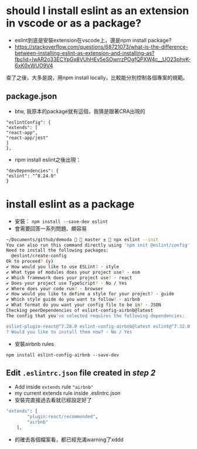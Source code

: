 # should I install eslint as an extension in vscode or as a package?

- eslint到底是安裝extension在vscode上，還是npm install package?
- https://stackoverflow.com/questions/68721073/what-is-the-difference-between-installing-eslint-as-extension-and-installing-as?fbclid=IwAR2o33ECYpGx8VUhHEv5eSOwrrzPOgfQPXW4c__UO23phvK-6xK0xWUO9V4

查了之後，大多是說，用npm install locally，比較能分別控制各個專案的規範。

## package.json
- btw, 我原本的package就有這個，我猜是跟著CRA出現的
```
"eslintConfig": {
"extends": [
"react-app",
"react-app/jest"
]
},
```
- npm install eslint之後出現：
```
"devDependencies": {
"eslint": "^8.24.0"
}
```

# install eslint as a package
- 安裝： `npm install --save-dev eslint`
- 會需要回答一系列問題、頗容易

```bash
~/Documents/github/demoda   master ±  npx eslint --init
You can also run this command directly using 'npm init @eslint/config'.
Need to install the following packages:
  @eslint/create-config
Ok to proceed? (y) 
✔ How would you like to use ESLint? · style
✔ What type of modules does your project use? · esm
✔ Which framework does your project use? · react
✔ Does your project use TypeScript? · No / Yes
✔ Where does your code run? · browser
✔ How would you like to define a style for your project? · guide
✔ Which style guide do you want to follow? · airbnb
✔ What format do you want your config file to be in? · JSON
Checking peerDependencies of eslint-config-airbnb@latest
The config that you've selected requires the following dependencies:

eslint-plugin-react@^7.28.0 eslint-config-airbnb@latest eslint@^7.32.0 || ^8.2.0 eslint-plugin-import@^2.25.3 eslint-plugin-jsx-a11y@^6.5.1 eslint-plugin-react-hooks@^4.3.0
? Would you like to install them now? › No / Yes
```

- 安裝airbnb rules

`npm install eslint-config-airbnb --save-dev`

## Edit `.eslintrc.json` file created in *step 2*

- Add inside `extends` rule `"airbnb"`
- my current extends rule inside .eslintrc.json
- 安裝完直接過去看就已經設定好了

```bash
"extends": [
        "plugin:react/recommended",
        "airbnb"
    ],
```
- 的確去各個檔案看，都已經充滿warning了xddd



